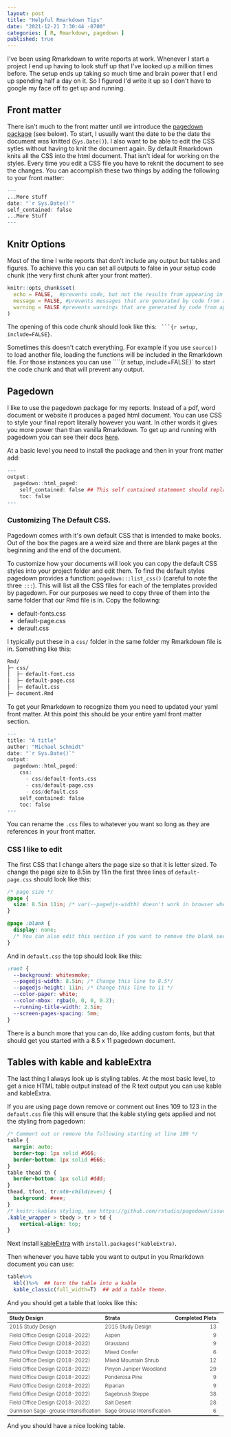 ```yaml
---
layout: post
title: "Helpful Rmarkdown Tips"
date: "2021-12-21 7:30:44 -0700"
categories: [ R, Rmarkdown, pagedown ]
published: true
---
```


I've been using Rmarkdown to write reports at work. Whenever I start a project I end up having to look stuff up that I've looked up a million times before.  The setup ends up taking so much time and brain power that I end up spending half a day on it.  So I figured I'd write it up so I don't have to google my face off to get up and running. 

## Front matter 
There isn't much to the front matter until we introduce the [pagedown package](https://pagedown.rbind.io/) (see below). To start, I usually want the date to be the date the document was knitted (`Sys.Date()`). I also want to be able to edit the CSS sytles without having to knit the document again.  By default Rmarkdown knits all the CSS into the html document.  That isn't ideal for working on the styles. Every time you edit a CSS file you have to reknit the document to see the changes.  You can accomplish these two things by adding the following to your front matter:

```r
---
...More stuff
date: "`r Sys.Date()`"
self_contained: false
...More Stuff
---
```

## Knitr Options
Most of the time I write reports that don't include any output but tables and figures.  To achieve this you can set all outputs to false in your setup code chunk (the very first chunk after your front matter).

```r
knitr::opts_chunk$set(
  echo = FALSE,  #prevents code, but not the results from appearing in the finished file.
  message = FALSE, #prevents messages that are generated by code from appearing in the finished file.
  warning = FALSE #prevents warnings that are generated by code from appearing in the finished.
)
```

The opening of this code chunk should look like this: ` ```{r setup, include=FALSE}`.  

Sometimes this doesn't catch everything.  For example if you use `source()` to load another file, loading the functions will be included in the Rmarkdown file.  For those instances you can use ````{r setup, include=FALSE}` to start the code chunk and that will prevent any output. 

## Pagedown
I like to use the pagedown package for my reports. Instead of a pdf, word document or website it produces a paged html document. You can use CSS to style your final report literally however you want. In other words it gives you more power than than vanilla Rmarkdown.  To get up and running with pagedown you can see their docs [here](https://pagedown.rbind.io/). 

At a basic level you need to install the package and then in your front matter add:

```r
---
output: 
  pagedown::html_paged:
    self_contained: false ## This self contained statement should replace the one I detailed above. 
    toc: false
---
```

### Customizing The Default CSS.
Pagedown comes with it's own default CSS that is intended to make books. Out of the box the pages are a weird size and there are blank pages at the beginning and the end of the document. 

To customize how your documents will look you can copy the default CSS styles into your project folder and edit them. To find the default styles pagedown provides a function: `pagedown:::list_css()` (careful to note the three `:::`).  This will list all the CSS files for each of the templates provided by pagedown.  For our purposes we need to copy three of them into the same folder that our Rmd file is in.  Copy the following: 

* default-fonts.css
* default-page.css
* derault.css

I typically put these in a `css/` folder in the same folder my Rmarkdown file is in.  Something like this: 

```bash
Rmd/
├─ css/
│  ├─ default-font.css
│  ├─ default-page.css
│  ├─ default.css
├─ document.Rmd
```

To get your Rmarkdown to recognize them you need to updated your yaml front matter. At this point this should be your entire yaml front matter section.

```r
---
title: "A title"
author: "Michael Schmidt"
date: "`r Sys.Date()`"
output: 
  pagedown::html_paged:
    css:
      - css/default-fonts.css
      - css/default-page.css
      - css/default.css
    self_contained: false
    toc: false
---
```
You can rename the `.css` files to whatever you want so long as they are references in your front matter. 

### CSS I like to edit
The first CSS that I change alters the page size so that it is letter sized.  To change the page size to 8.5in by 11in the first three lines of `default-page.css` should look like this: 
```css
/* page size */
@page {
  size: 8.5in 11in; /* var(--pagedjs-width) doesn't work in browser when printing */
}

@page :blank {
  display: none; 
  /* You can also edit this section if you want to remove the blank second page!! */
}

```
And in `default.css` the top should look like this:

```css
:root {
  --background: whitesmoke;
  --pagedjs-width: 8.5in; /* Change this line to 8.5*/
  --pagedjs-height: 11in; /* Change this line to 11 */
  --color-paper: white;
  --color-mbox: rgba(0, 0, 0, 0.2);
  --running-title-width: 2.5in;
  --screen-pages-spacing: 5mm;
}
```

There is a bunch more that you can do, like adding custom fonts, but that should get you started with a 8.5 x 11 pagedown document. 

## Tables with kable and kableExtra
The last thing I always look up is styling tables.  At the most basic level, to get a nice HTML table output instead of the R text output you can use kable and kableExtra.

If you are using page down remove or comment out lines 109 to 123 in the `default.css` file this will ensure that the kable styling gets applied and not the styling from pagedown: 

```css
/* Comment out or remove the following starting at line 109 */
table {
  margin: auto;
  border-top: 1px solid #666;
  border-bottom: 1px solid #666;
}
table thead th {
  border-bottom: 1px solid #ddd;
}
thead, tfoot, tr:nth-child(even) {
  background: #eee;
}
/* knitr::kables styling, see https://github.com/rstudio/pagedown/issues/214 */
.kable_wrapper > tbody > tr > td {
    vertical-align: top;
}
```

Next install [kableExtra](https://haozhu233.github.io/kableExtra/awesome_table_in_html.html) with `install.packages("kableExtra)`.  

Then whenever you have table you want to output in you Rmarkdown document you can use: 

```r
table%>%
  kbl()%>%  ## turn the table into a kable
  kable_classic(full_width=T)  ## add a table theme. 
```

And you should get a table that looks like this:

<style type="text/css" rel="stylesheet">
  .lightable-classic {
  border-top: 0.16em solid #111111;
  border-bottom: 0.16em solid #111111;
  width: 100%;
  margin-bottom: 10px;
  margin: 10px 5px;
  font-weight: 300 !important;
  font-size: 12px;
}

.lightable-classic tfoot tr td {
  border: 0;
}

.lightable-classic tfoot tr:first-child td {
  border-top: 0.14em solid #111111;
}

.lightable-classic caption {
  color: #222222;
}

.lightable-classic td {
  padding-left: 5px;
  padding-right: 5px;
  color: #222222;
}

.lightable-classic th {
  padding-left: 5px;
  padding-right: 5px;
  font-weight: bold;
  color: #222222;
}

.lightable-classic thead tr:last-child th {
  border-bottom: 0.10em solid #111111;
}

.lightable-classic.lightable-hover tbody tr:hover {
  background-color: #F9EEC1;
}

.lightable-classic.lightable-striped tbody tr:nth-child(even) {
  background-color: #f5f5f5;
}
</style>

<table class="lightable-classic" style="margin-left: auto; margin-right: auto;">
<thead>
<tr>
<th style="text-align:left;">
Study Design
</th>
<th style="text-align:left;">
Strata
</th>
<th style="text-align:right;">
Completed Plots
</th>
</tr>
</thead>
<tbody>
<tr>
<td style="text-align:left;">
2015 Study Design
</td>
<td style="text-align:left;">
2015 Study Design
</td>
<td style="text-align:right;">
13
</td>
</tr>
<tr>
<td style="text-align:left;">
Field Office Design (2018-2022)
</td>
<td style="text-align:left;">
Aspen
</td>
<td style="text-align:right;">
9
</td>
</tr>
<tr>
<td style="text-align:left;">
Field Office Design (2018-2022)
</td>
<td style="text-align:left;">
Grassland
</td>
<td style="text-align:right;">
9
</td>
</tr>
<tr>
<td style="text-align:left;">
Field Office Design (2018-2022)
</td>
<td style="text-align:left;">
Mixed Conifer
</td>
<td style="text-align:right;">
6
</td>
</tr>
<tr>
<td style="text-align:left;">
Field Office Design (2018-2022)
</td>
<td style="text-align:left;">
Mixed Mountain Shrub
</td>
<td style="text-align:right;">
12
</td>
</tr>
<tr>
<td style="text-align:left;">
Field Office Design (2018-2022)
</td>
<td style="text-align:left;">
Pinyon Juniper Woodland
</td>
<td style="text-align:right;">
29
</td>
</tr>
<tr>
<td style="text-align:left;">
Field Office Design (2018-2022)
</td>
<td style="text-align:left;">
Ponderosa Pine
</td>
<td style="text-align:right;">
9
</td>
</tr>
<tr>
<td style="text-align:left;">
Field Office Design (2018-2022)
</td>
<td style="text-align:left;">
Riparian
</td>
<td style="text-align:right;">
9
</td>
</tr>
<tr>
<td style="text-align:left;">
Field Office Design (2018-2022)
</td>
<td style="text-align:left;">
Sagebrush Steppe
</td>
<td style="text-align:right;">
38
</td>
</tr>
<tr>
<td style="text-align:left;">
Field Office Design (2018-2022)
</td>
<td style="text-align:left;">
Salt Desert
</td>
<td style="text-align:right;">
28
</td>
</tr>
<tr>
<td style="text-align:left;">
Gunnison Sage-grouse Intensification
</td>
<td style="text-align:left;">
Sage Grouse Intensification
</td>
<td style="text-align:right;">
6
</td>
</tr>
</tbody>
</table>

And you should have a nice looking table. 






